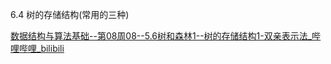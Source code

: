 6.4 树的存储结构(常用的三种)

[数据结构与算法基础--第08周08--5.6树和森林1--树的存储结构1-双亲表示法_哔哩哔哩_bilibili](https://www.bilibili.com/video/BV1ub411A7qL/?spm_id_from=333.999.0.0&vd_source=5a374f315281b0338a0b7fd69b8b8e98)
